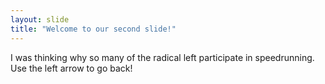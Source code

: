 ```yaml
---
layout: slide
title: "Welcome to our second slide!"
---
```

I was thinking why so many of the radical left participate in speedrunning.
Use the left arrow to go back!
